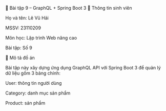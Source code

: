 📘 Bài tập 9 – GraphQL + Spring Boot 3
👤 Thông tin sinh viên

Họ và tên: Lê Vũ Hải

MSSV: 23110209

Môn học: Lập trình Web nâng cao

Bài tập: Số 9

📌 Mô tả đồ án

Bài tập này xây dựng ứng dụng GraphQL API với Spring Boot 3 để quản lý dữ liệu gồm 3 bảng chính:

User: thông tin người dùng

Category: danh mục sản phẩm

Product: sản phẩm
